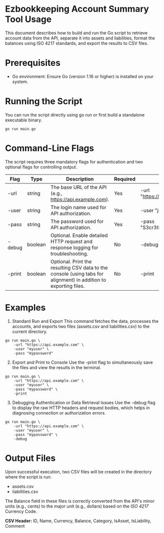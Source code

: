 # Ezbookkeeping Account Summary Tool Usage 

This document describes how to build and run the Go script to retrieve account data from the API, separate it into assets and liabilities, format the balances using ISO 4217 standards, and export the results to CSV files.

# Prerequisites
- Go environment: Ensure Go (version 1.16 or higher) is installed on your system.

# Running the Script
You can run the script directly using go run or first build a standalone executable binary.
```
go run main.go
```

# Command-Line Flags
The script requires three mandatory flags for authentication and two optional flags for controlling output.

| Flag     | Type    | Description                                                                                                      | Required | Example                           |
|----------|---------|------------------------------------------------------------------------------------------------------------------|----------|-----------------------------------|
| -url     | string  | The base URL of the API (e.g., https://api.example.com).                                                             | Yes      | -url "https://api.example.com"  |
| -user    | string  | The login name used for API authorization.                                                                       | Yes      | -user "john.doe"                  |
| -pass    | string  | The password used for API authorization.                                                                         | Yes      | -pass "S3cr3tP@ssw0rd"            |
| -debug   | boolean | Optional. Enable detailed HTTP request and response logging for troubleshooting.                                 | No       | -debug                            |
| -print   | boolean | Optional. Print the resulting CSV data to the console (using tabs for alignment) in addition to exporting files. | No       | -print                            |

# Examples
1. Standard Run and Export
This command fetches the data, processes the accounts, and exports two files (assets.csv and liabilities.csv) to the current directory.

```
go run main.go \
    -url "https://api.example.com" \
    -user "myuser" \
    -pass "mypassword"
```

2. Export and Print to Console
Use the -print flag to simultaneously save the files and view the results in the terminal.

```
go run main.go \
    -url "https://api.example.com" \
    -user "myuser" \
    -pass "mypassword" \
    -print
```

3. Debugging Authentication or Data Retrieval Issues
Use the -debug flag to display the raw HTTP headers and request bodies, which helps in diagnosing connection or authorization errors.

```
go run main.go \
    -url "https://api.example.com" \
    -user "myuser" \
    -pass "mypassword" \
    -debug
```

# Output Files
Upon successful execution, two CSV files will be created in the directory where the script is run:
* assets.csv
* liabilities.csv

The Balance field in these files is correctly converted from the API's minor units (e.g., cents) to the major unit (e.g., dollars) based on the *ISO 4217* Currency Code.

**CSV Header:** ID, Name, Currency, Balance, Category, IsAsset, IsLiability, Comment
